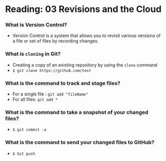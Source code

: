 # Reading: 03 Revisions and the Cloud

### What is Version Control?

- Version Control is a system that allows you to revisit various versions of a file or set of files by recording changes.

### What is `cloning` in Git?

- Creating a copy of an existing repository by using the `clone` command
- `$ git clone https://github.com/test`

### What is the command to track and stage files?

- For a single file : `git add "fileName"`
- For all files: `git add *`

### What is the command to take a snapshot of your changed files?

- `$ git commit -a`

### What is the command to send your changed files to GitHub?

- `$ Git push`
